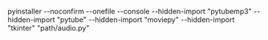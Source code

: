 pyinstaller --noconfirm --onefile --console --hidden-import "pytubemp3" --hidden-import "pytube" --hidden-import "moviepy" --hidden-import "tkinter"  "path/audio.py"
